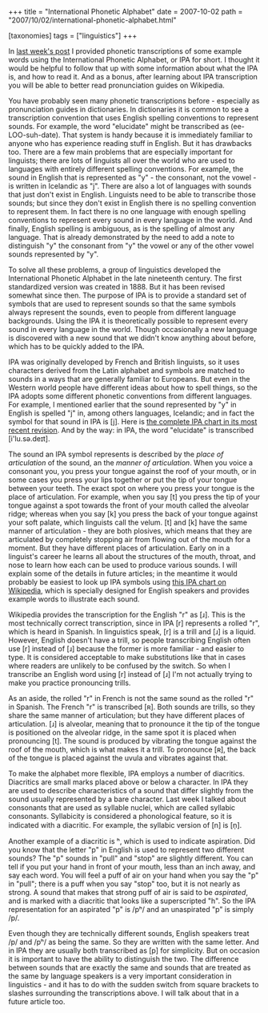 +++
title = "International Phonetic Alphabet"
date = 2007-10-02
path = "2007/10/02/international-phonetic-alphabet.html"

[taxonomies]
tags = ["linguistics"]
+++

In [last week's post][Anatomy of a Syllable] I provided phonetic
transcriptions of some example words using the International Phonetic
Alphabet, or IPA for short. I thought it would be helpful to follow
that up with some information about what the IPA is, and how to read
it. And as a bonus, after learning about IPA transcription you will be
able to better read pronunciation guides on Wikipedia.

<!-- more -->

[Anatomy of a Syllable]: @/2007-09-24_anatomy-of-a-syllable/index.md

You have probably seen many phonetic transcriptions before -
especially as pronunciation guides in dictionaries. In dictionaries it
is common to see a transcription convention that uses English spelling
conventions to represent sounds. For example, the word "elucidate"
might be transcribed as (ee-LOO-suh-date). That system is handy
because it is immediately familiar to anyone who has experience
reading stuff in English. But it has drawbacks too. There are a few
main problems that are especially important for linguists; there are
lots of linguists all over the world who are used to languages with
entirely different spelling conventions. For example, the sound in
English that is represented as "y" - the consonant, not the vowel - is
written in Icelandic as "j". There are also a lot of languages with
sounds that just don't exist in English. Linguists need to be able to
transcribe those sounds; but since they don't exist in English there
is no spelling convention to represent them. In fact there is no one
language with enough spelling conventions to represent every sound in
every language in the world. And finally, English spelling is
ambiguous, as is the spelling of almost any language. That is already
demonstrated by the need to add a note to distinguish "y" the
consonant from "y" the vowel or any of the other vowel sounds
represented by "y".

To solve all these problems, a group of linguistics developed the
International Phonetic Alphabet in the late nineteenth century. The
first standardized version was created in 1888. But it has been
revised somewhat since then. The purpose of IPA is to provide a
standard set of symbols that are used to represent sounds so that the
same symbols always represent the sounds, even to people from
different language backgrounds. Using the IPA it is theoretically
possible to represent every sound in every language in the
world. Though occasionally a new language is discovered with a new
sound that we didn't know anything about before, which has to be
quickly added to the IPA.

IPA was originally developed by French and British linguists, so it
uses characters derived from the Latin alphabet and symbols are
matched to sounds in a ways that are generally familiar to
Europeans. But even in the Western world people have different ideas
about how to spell things, so the IPA adopts some different phonetic
conventions from different languages. For example, I mentioned earlier
that the sound represented by "y" in English is spelled "j" in, among
others languages, Icelandic; and in fact the symbol for that sound in
IPA is \[j\]. Here is [the complete IPA chart in its most recent
revision][Full IPA chart]. And by the way: in IPA, the word
"elucidate" is transcribed \[i'lu.sə.deɪt\].

[Full IPA chart]: http://www.linguiste.org/phonetics/ipa/chart/

The sound an IPA symbol represents is described by the *place of
articulation* of the sound, an the *manner of articulation*. When you
voice a consonant you, you press your tongue against the roof of your
mouth, or in some cases you press your lips together or put the tip of
your tongue between your teeth. The exact spot on where you press your
tongue is the place of articulation. For example, when you say \[t\] you
press the tip of your tongue against a spot towards the front of your
mouth called the alveolar ridge; whereas when you say \[k\] you press
the back of your tongue against your soft palate, which linguists call
the velum. \[t\] and \[k\] have the same manner of articulation - they are
both plosives, which means that they are articulated by completely
stopping air from flowing out of the mouth for a moment. But they have
different places of articulation. Early on in a linguist's career he
learns all about the structures of the mouth, throat, and nose to
learn how each can be used to produce various sounds. I will explain
some of the details in future articles; in the meantime it would
probably be easiest to look up IPA symbols using [this IPA chart on
Wikipedia][IPA chart for English], which is specially designed for
English speakers and provides example words to illustrate each sound.

[IPA chart for English]: http://en.wikipedia.org/wiki/IPA_Chart_for_English

Wikipedia provides the transcription for the English "r" as \[ɹ\]. This
is the most technically correct transcription, since in IPA \[r\]
represents a rolled "r", which is heard in Spanish. In linguistics
speak, \[r\] is a trill and \[ɹ\] is a liquid. However, English doesn't
have a trill, so people transcribing English often use \[r\] instead of
\[ɹ\] because the former is more familiar - and easier to type. It is
considered acceptable to make substitutions like that in cases where
readers are unlikely to be confused by the switch. So when I
transcribe an English word using \[r\] instead of \[ɹ\] I'm not actually
trying to make you practice pronouncing trills.

As an aside, the rolled "r" in French is not the same sound as the
rolled "r" in Spanish. The French "r" is transcribed \[ʀ\]. Both sounds
are trills, so they share the same manner of articulation; but they
have different places of articulation. \[ɹ\] is alveolar, meaning that
to pronounce it the tip of the tongue is positioned on the alveolar
ridge, in the same spot it is placed when pronouncing \[t\]. The sound
is produced by vibrating the tongue against the roof of the mouth,
which is what makes it a trill. To pronounce \[ʀ\], the back of the
tongue is placed against the uvula and vibrates against that.

To make the alphabet more flexible, IPA employs a number of
diacritics. Diacritics are small marks placed above or below a
character. In IPA they are used to describe characteristics of a sound
that differ slightly from the sound usually represented by a bare
character. Last week I talked about consonants that are used as
syllable nuclei, which are called syllabic consonants. Syllabicity is
considered a phonological feature, so it is indicated with a
diacritic. For example, the syllabic version of \[n\] is \[n̩\].

Another example of a diacritic is ʰ, which is used to indicate
aspiration. Did you know that the letter "p" in English is used to
represent two different sounds? The "p" sounds in "pull" and "stop"
are slightly different. You can tell if you put your hand in front of
your mouth, less than an inch away, and say each word. You will feel a
puff of air on your hand when you say the "p" in "pull"; there is a
puff when you say "stop" too, but it is not nearly as strong. A sound
that makes that strong puff of air is said to be *aspirated*, and is
marked with a diacritic that looks like a superscripted "h". So the
IPA representation for an aspirated "p" is /pʰ/ and an unaspirated "p"
is simply /p/.

Even though they are technically different sounds, English speakers
treat /p/ and /pʰ/ as being the same. So they are written with the
same letter. And in IPA they are usually both transcribed as \[p\] for
simplicity. But on occasion it is important to have the ability to
distinguish the two. The difference between sounds that are exactly
the same and sounds that are treated as the same by language speakers
is a very important consideration in linguistics - and it has to do
with the sudden switch from square brackets to slashes surrounding the
transcriptions above. I will talk about that in a future article too.
